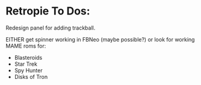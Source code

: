 # Retropie To Dos:

Redesign panel for adding trackball.

EITHER get spinner working in FBNeo (maybe possible?) or look for working MAME roms for:
* Blasteroids
* Star Trek
* Spy Hunter
* Disks of Tron
